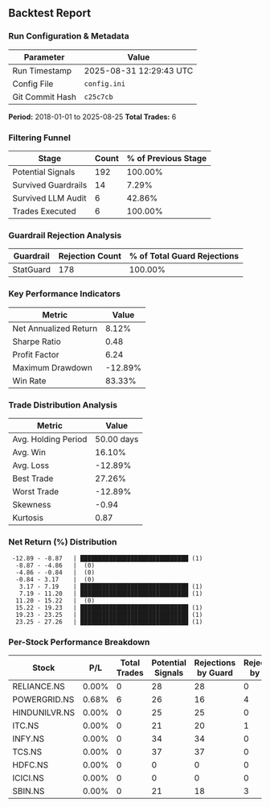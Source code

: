 
## Backtest Report

### Run Configuration & Metadata
| Parameter | Value |
| --- | --- |
| Run Timestamp | 2025-08-31 12:29:43 UTC |
| Config File | `config.ini` |
| Git Commit Hash | `c25c7cb` |

**Period:** 2018-01-01 to 2025-08-25
**Total Trades:** 6


### Filtering Funnel
| Stage | Count | % of Previous Stage |
| --- | --- | --- |
| Potential Signals | 192 | 100.00% |
| Survived Guardrails | 14 | 7.29% |
| Survived LLM Audit | 6 | 42.86% |
| Trades Executed | 6 | 100.00% |


### Guardrail Rejection Analysis
| Guardrail | Rejection Count | % of Total Guard Rejections |
| --- | --- | --- |
| StatGuard | 178 | 100.00% |


### Key Performance Indicators
| Metric | Value |
| --- | --- |
| Net Annualized Return | 8.12% |
| Sharpe Ratio | 0.48 |
| Profit Factor | 6.24 |
| Maximum Drawdown | -12.89% |
| Win Rate | 83.33% |

### Trade Distribution Analysis
| Metric | Value |
| --- | --- |
| Avg. Holding Period | 50.00 days |
| Avg. Win | 16.10% |
| Avg. Loss | -12.89% |
| Best Trade | 27.26% |
| Worst Trade | -12.89% |
| Skewness | -0.94 |
| Kurtosis | 0.87 |

### Net Return (%) Distribution
```
 -12.89 - -8.87   | ██████████████████████████████ (1)
  -8.87 - -4.86   |  (0)
  -4.86 - -0.84   |  (0)
  -0.84 - 3.17    |  (0)
   3.17 - 7.19    | ██████████████████████████████ (1)
   7.19 - 11.20   | ██████████████████████████████ (1)
  11.20 - 15.22   |  (0)
  15.22 - 19.23   | ██████████████████████████████ (1)
  19.23 - 23.25   | ██████████████████████████████ (1)
  23.25 - 27.26   | ██████████████████████████████ (1)
```


### Per-Stock Performance Breakdown

| Stock | P/L | Total Trades | Potential Signals | Rejections by Guard | Rejections by LLM |
|---|---|---|---|---|---|
| RELIANCE.NS | 0.00% | 0 | 28 | 28 | 0 |
| POWERGRID.NS | 0.68% | 6 | 26 | 16 | 4 |
| HINDUNILVR.NS | 0.00% | 0 | 25 | 25 | 0 |
| ITC.NS | 0.00% | 0 | 21 | 20 | 1 |
| INFY.NS | 0.00% | 0 | 34 | 34 | 0 |
| TCS.NS | 0.00% | 0 | 37 | 37 | 0 |
| HDFC.NS | 0.00% | 0 | 0 | 0 | 0 |
| ICICI.NS | 0.00% | 0 | 0 | 0 | 0 |
| SBIN.NS | 0.00% | 0 | 21 | 18 | 3 |